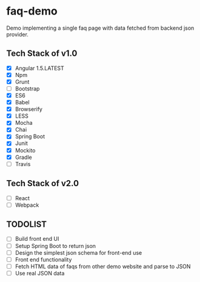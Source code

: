 # faq-demo

Demo implementing a single faq page with data fetched from backend json provider.

## Tech Stack of v1.0

* [x] Angular 1.5.LATEST
* [x] Npm
* [x] Grunt
* [ ] Bootstrap
* [x] ES6
* [x] Babel
* [x] Browserify
* [x] LESS
* [x] Mocha
* [x] Chai
* [x] Spring Boot
* [x] Junit
* [x] Mockito
* [x] Gradle
* [ ] Travis

## Tech Stack of v2.0

* [ ] React
* [ ] Webpack

## TODOLIST

* [ ] Build front end UI
* [ ] Setup Spring Boot to return json
* [ ] Design the simplest json schema for front-end use
* [ ] Front end functionality
* [ ] Fetch HTML data of faqs from other demo website and parse to JSON
* [ ] Use real JSON data

